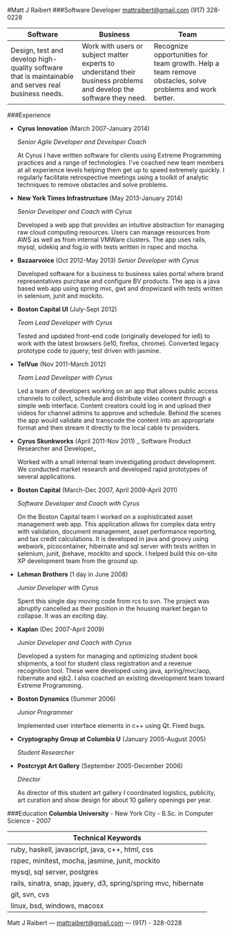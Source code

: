 #Matt J Raibert
###Software Developer
mattraibert@gmail.com
(917) 328-0228

| Software | Business | Team |
|----|----|----|
| Design, test and develop high-quality software that is maintainable and serves real business needs. | Work with users or subject matter experts to understand their business problems and develop the software they need. | Recognize opportunities for team growth. Help a team remove obstacles, solve problems and work better. |

###Experience


* **Cyrus Innovation**
  (March 2007-January 2014)

  _Senior Agile Developer and Developer Coach_

  At Cyrus I have written software for clients using Extreme
  Programming practices and a range of technologies. I've coached new
  team members at all experience levels helping them get up to speed
  extremely quickly. I regularly facilitate retrospective meetings
  using a toolkit of analytic techniques to remove obstacles and solve
  problems.

* **New York Times Infrastructure**
  (May 2013-January 2014)

  _Senior Developer and Coach with Cyrus_

  Developed a web app that provides an intuitive abstraction for
  managing raw cloud computing resources. Users can manage resources
  from AWS as well as from internal VMWare clusters. The app uses
  rails, mysql, sidekiq and fog.io with tests written in rspec and
  mocha.

* **Bazaarvoice**
  (Oct 2012-May 2013)
  _Senior Developer with Cyrus_

  Developed software for a business to business sales portal where
  brand representatives purchase and configure BV products. The app is
  a java based web app using spring mvc, gwt and dropwizard with tests
  written in selenium, junit and mockito.

* **Boston Capital UI**
  (July-Sept 2012)

  _Team Lead Developer with Cyrus_

  Tested and updated front-end code (originally developed for ie6) to
  work with the latest browsers (ie10, firefox, chrome).  Converted
  legacy prototype code to jquery; test driven with jasmine.

* **TelVue**
  (Nov 2011-March 2012)

  _Team Lead Developer with Cyrus_

  Led a team of developers working on an app that allows public access
  channels to collect, schedule and distribute video content through a
  simple web interface. Content creators could log in and upload their
  videos for channel admins to approve and schedule. Behind the scenes
  the app would validate and transcode the content into an appropriate
  format and then stream it directly to the local cable tv providers.

* **Cyrus Skunkworks**
  (April 2011-Nov 2011)
  _ Software Product Researcher and Developer_

  Worked with a small internal team investigating product
  development. We conducted market research and developed rapid
  prototypes of several applications.

* **Boston Capital**
  (March-Dec 2007, April 2009-April 2011)

  _Software Developer and Coach with Cyrus_

  On the Boston Capital team I worked on a sophisticated asset
  management web app. This application allows for complex data entry
  with validation, document management, asset performance reporting,
  and tax credit calculations. It is developed in java and groovy
  using webwork, picocontainer, hibernate and sql server with tests
  written in selenium, junit, jbehave, mockito and spock. I helped
  build this on-site XP development team from the ground up.

* **Lehman Brothers**
  (1 day in June 2008)

  _Junior Developer with Cyrus_

  Spent this single day moving code from rcs to svn. The project was
  abruptly cancelled as their position in the housing market began to
  collapse. It was an exciting day.

* **Kaplan**
  (Dec 2007-April 2009)

  _Junior Developer and Coach with Cyrus_

  Developed a system for managing and optimizing student book
  shipments, a tool for student class registration and a revenue
  recognition tool. These were developed using java, spring/mvc/aop,
  hibernate and ejb2. I also coached an existing development team
  toward Extreme Programming.

* **Boston Dynamics**
  (Summer 2006)

  _Junior Programmer_

  Implemented user interface elements in c++ using Qt. Fixed bugs.

* **Cryptography Group at Columbia U**
  (January 2005-August 2005)

  _Student Researcher_

* **Postcrypt Art Gallery**
  (September 2005-December 2006)

  _Director_

  As director of this student art gallery I coordinated logistics,
  publicity, art curation and show design for about 10 gallery
  openings per year.

###Education
__Columbia University__ - New York City -
B.Sc. in Computer Science - 2007

| Technical Keywords |
|----|
| ruby, haskell, javascript, java, c++, html, css |
| rspec, minitest, mocha, jasmine, junit, mockito |
| mysql, sql server, postgres |
| rails, sinatra, snap, jquery, d3, spring/spring mvc, hibernate |
| git, svn, cvs |
| linux, bsd, windows, macosx |

Matt J Raibert — mattraibert@gmail.com — (917) - 328-0228
